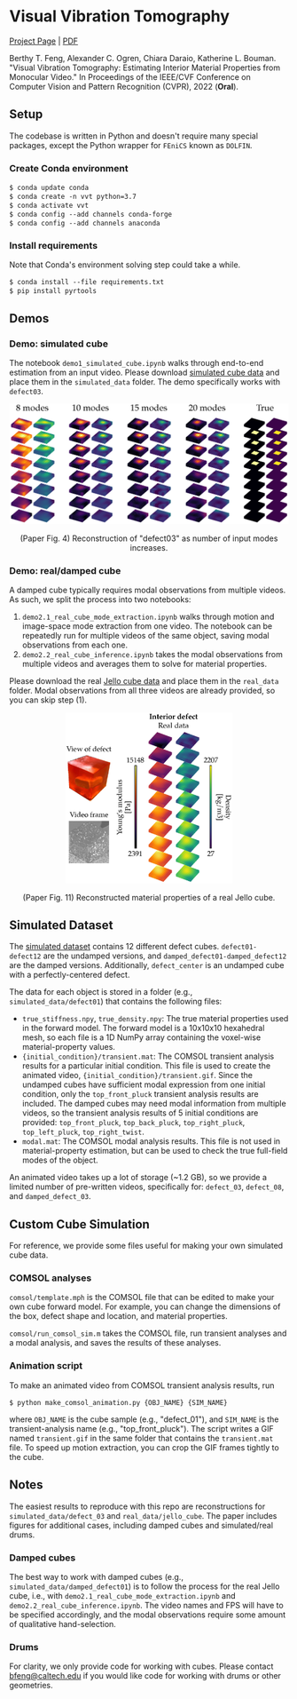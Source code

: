 # Visual Vibration Tomography
[Project Page](http://imaging.cms.caltech.edu/vvt/) | [PDF](https://arxiv.org/pdf/2104.02735.pdf)

Berthy T. Feng, Alexander C. Ogren, Chiara Daraio, Katherine L. Bouman. "Visual Vibration Tomography: Estimating Interior Material Properties from Monocular Video." In Proceedings of the IEEE/CVF Conference on Computer Vision and Pattern Recognition (CVPR), 2022 (**Oral**).

## Setup
The codebase is written in Python and doesn't require many special packages, except the Python wrapper for `FEniCS` known as `DOLFIN`.
### Create Conda environment
```
$ conda update conda
$ conda create -n vvt python=3.7
$ conda activate vvt
$ conda config --add channels conda-forge
$ conda config --add channels anaconda
```

### Install requirements
Note that Conda's environment solving step could take a while.
```
$ conda install --file requirements.txt
$ pip install pyrtools
```

## Demos
### Demo: simulated cube
The notebook `demo1_simulated_cube.ipynb` walks through end-to-end estimation
from an input video. Please download [simulated cube data](https://caltech.box.com/s/j6dhsgeuqe89g4fz7qz8aggaag5r4psl) and place them in the `simulated_data` folder. The demo specifically works with `defect03`.

<p align='center'>
    <img src="./assets/nmodes_1.png" alt="Reconstructions" width="600"/>
</p>
<p align='center'>(Paper Fig. 4) Reconstruction of "defect03" as number of input modes increases.</p>


### Demo: real/damped cube

A damped cube typically requires modal observations from multiple videos. 
As such, we split the process into two notebooks:
1. `demo2.1_real_cube_mode_extraction.ipynb` walks through motion and image-space mode
extraction from one video. The notebook can be repeatedly run for multiple videos
of the same object, saving modal observations from each one.
2. `demo2.2_real_cube_inference.ipynb` takes the modal observations from multiple
videos and averages them to solve for material properties.

Please download the real [Jello cube data](https://caltech.box.com/s/ii4qejdnypagmg18pbi2usk1i4hky41c) and place them in the `real_data` folder. Modal observations from all three videos are already provided, so you can skip step (1).

<p align='center'>
    <img src="./assets/real_cube_recon.png" alt="Jello Cube Recon." width="300"/>
</p>
<p align='center'>(Paper Fig. 11) Reconstructed material properties of a real Jello cube.</p>

## Simulated Dataset
The [simulated dataset](https://caltech.box.com/s/j6dhsgeuqe89g4fz7qz8aggaag5r4psl) 
contains 12 different defect cubes. `defect01-defect12` 
are the undamped versions, and `damped_defect01-damped_defect12` are the damped
versions. Additionally, `defect_center` is an undamped cube with a perfectly-centered
defect.

The data for each object is stored in a folder (e.g., `simulated_data/defect01`)
that contains the following files:
* `true_stiffness.npy`, `true_density.npy`: The true material properties used in
the forward model. The forward model is a 10x10x10 hexahedral mesh, so each 
file is a 1D NumPy array containing the voxel-wise material-property values.
* `{initial_condition}/transient.mat`: The COMSOL transient analysis results
for a particular initial condition. This file is used to create the animated
video, `{initial_condition}/transient.gif`. Since the undamped cubes have sufficient
modal expression from one initial condition, only the `top_front_pluck` transient
analysis results are included. The damped cubes may need modal information from
multiple videos, so the transient analysis results of 5 initial conditions are 
provided: `top_front_pluck`, `top_back_pluck`, `top_right_pluck`, `top_left_pluck`,
`top_right_twist`.
* `modal.mat`: The COMSOL modal analysis results. This file is not used in
material-property estimation, but can be used to check
the true full-field modes of the object.

An animated video takes up a lot of storage (~1.2 GB), so we provide a
limited number of pre-written videos, specifically for: `defect_03`, `defect_08`, and `damped_defect_03`.

## Custom Cube Simulation
For reference, we provide some files useful for making your own simulated 
cube data.

### COMSOL analyses
`comsol/template.mph` is the COMSOL file that can be edited to make your
own cube forward model. For example, you can change the dimensions of the box,
defect shape and location, and material properties.

`comsol/run_comsol_sim.m` takes the COMSOL file, run transient analyses
and a modal analysis, and saves the results of these analyses.

### Animation script
To make an animated video from COMSOL transient analysis results, run
```
$ python make_comsol_animation.py {OBJ_NAME} {SIM_NAME}
```
where `OBJ_NAME` is the cube sample (e.g., "defect_01"), and `SIM_NAME` is the transient-analysis name (e.g., "top_front_pluck"). The script writes a GIF named `transient.gif` in the same folder that contains the `transient.mat` file. To speed up motion extraction, you can crop the GIF frames tightly to the cube.

## Notes
The easiest results to reproduce with this repo are reconstructions for `simulated_data/defect_03` and `real_data/jello_cube`. The paper includes figures for additional cases, including damped cubes and simulated/real drums.

### Damped cubes
The best way to work with damped cubes (e.g., `simulated_data/damped_defect01`) is to follow the process for the real Jello cube, i.e., with `demo2.1_real_cube_mode_extraction.ipynb` and `demo2.2_real_cube_inference.ipynb`. The video names and FPS will have to be specified accordingly, and the modal observations require some amount of qualitative hand-selection.

### Drums
For clarity, we only provide code for working with cubes. Please contact bfeng@caltech.edu if you would like code for working with drums or other geometries.